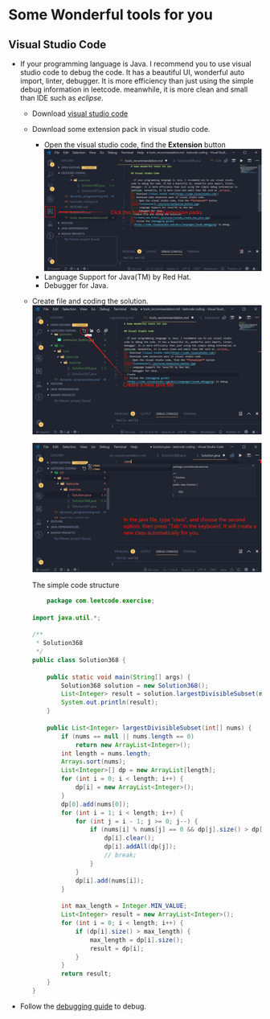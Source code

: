 # Some Wonderful tools for you

## Visual Studio Code

- If your programming language is Java. I recommend you to use visual studio code to debug the code. It has a beautiful UI, wonderful auto import, linter, debugger. It is more efficiency than just using the simple debug information in leetcode. meanwhile, it is more clean and small than IDE such as _eclipse_.

  - Download [visual studio code](https://code.visualstudio.com/)
  - Download some extension pack in visual studio code.
    - Open the visual studio code, find the **Extension** button
      ![extension](./pictures/extension_button.jpg) <br>
    - Language Support for Java(TM) by Red Hat.
    - Debugger for Java.
  - Create file and coding the solution.
    ![create_new_file](./pictures/vscode_create_new_java.jpg) <br>

    ![create_new_class](./pictures/vscode_create_new_class.jpg) <br>

    The simple code structure <br>

    ```java
        package com.leetcode.exercise;

    import java.util.*;

    /**
     * Solution368
     */
    public class Solution368 {

        public static void main(String[] args) {
            Solution368 solution = new Solution368();
            List<Integer> result = solution.largestDivisibleSubset(new int[] { 4, 8, 10, 240 });
            System.out.println(result);
        }

        public List<Integer> largestDivisibleSubset(int[] nums) {
            if (nums == null || nums.length == 0)
                return new ArrayList<Integer>();
            int length = nums.length;
            Arrays.sort(nums);
            List<Integer>[] dp = new ArrayList[length];
            for (int i = 0; i < length; i++) {
                dp[i] = new ArrayList<Integer>();
            }
            dp[0].add(nums[0]);
            for (int i = 1; i < length; i++) {
                for (int j = i - 1; j >= 0; j--) {
                    if (nums[i] % nums[j] == 0 && dp[j].size() > dp[i].size()) {
                        dp[i].clear();
                        dp[i].addAll(dp[j]);
                        // break;
                    }
                }
                dp[i].add(nums[i]);
            }

            int max_length = Integer.MIN_VALUE;
            List<Integer> result = new ArrayList<Integer>();
            for (int i = 0; i < length; i++) {
                if (dp[i].size() > max_length) {
                    max_length = dp[i].size();
                    result = dp[i];
                }
            }
            return result;
        }
    }
    ```

- Follow the [debugging guide](https://code.visualstudio.com/docs/languages/java#_debugging) to debug.
